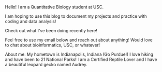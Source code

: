 Hello! I am a Quantitative Biology student at USC.

I am hoping to use this blog to document my projects and practice with coding and data analysis!

Check out what I've been doing recently here!

Feel free to use my email below and reach out about anything! Would love to chat about bioinformatics, USC, or whatever!

About me: 
My hometown is Indianapolis, Indiana (Go Purdue!)
I love hiking and have been to 21 National Parks!
I am a Certified Reptile Lover and I have a beautiful leopard gecko named Audrey.
